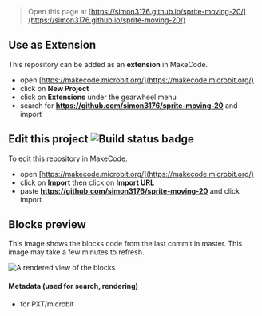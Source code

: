 
> Open this page at [https://simon3176.github.io/sprite-moving-20/](https://simon3176.github.io/sprite-moving-20/)

## Use as Extension

This repository can be added as an **extension** in MakeCode.

* open [https://makecode.microbit.org/](https://makecode.microbit.org/)
* click on **New Project**
* click on **Extensions** under the gearwheel menu
* search for **https://github.com/simon3176/sprite-moving-20** and import

## Edit this project ![Build status badge](https://github.com/simon3176/sprite-moving-20/workflows/MakeCode/badge.svg)

To edit this repository in MakeCode.

* open [https://makecode.microbit.org/](https://makecode.microbit.org/)
* click on **Import** then click on **Import URL**
* paste **https://github.com/simon3176/sprite-moving-20** and click import

## Blocks preview

This image shows the blocks code from the last commit in master.
This image may take a few minutes to refresh.

![A rendered view of the blocks](https://github.com/simon3176/sprite-moving-20/raw/master/.github/makecode/blocks.png)

#### Metadata (used for search, rendering)

* for PXT/microbit
<script src="https://makecode.com/gh-pages-embed.js"></script><script>makeCodeRender("{{ site.makecode.home_url }}", "{{ site.github.owner_name }}/{{ site.github.repository_name }}");</script>
